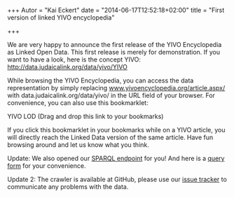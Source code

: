+++
Autor = "Kai Eckert"
date = "2014-06-17T12:52:18+02:00"
title = "First version of linked YIVO encyclopedia"

+++

We are very happy to announce the first release of the <a hraf="http://www.yivoencyclopedia.org/">YIVO Encyclopedia</a> as Linked Open Data. This first release is merely for demonstration. If you want to have a look, here is the concept YIVO: http://data.judaicalink.org/data/yivo/YIVO

While browsing the YIVO Encyclopedia, you can access the data representation by simply replacing www.yivoencyclopedia.org/article.aspx/ with data.judaicalink.org/data/yivo/ in the URL field of your browser. For convenience, you can also use this bookmarklet:

YIVO LOD (Drag and drop this link to your bookmarks)

If you click this bookmarklet in your bookmarks while on a YIVO article, you will directly reach the Linked Data version of the same article. Have fun browsing around and let us know what you think.

Update: We also opened our <a href="http://data.judaicalink.org/sparql/query">SPARQL endpoint</a> for you! And here is a <a href="http://data.judaicalink.org/sparql/form.html">query form</a> for your convenience.

Update 2: The crawler is available at GitHub, please use our <a href="https://github.com/kaiec/judaicalink-crawler/issues">issue tracker</a> to communicate any problems with the data.